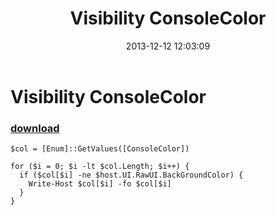 ﻿---
pid:            4692
parent:         0
children:       
poster:         greg zakharov
title:          Visibility ConsoleColor
date:           2013-12-12 12:03:09
description:    
format:         posh
---

# Visibility ConsoleColor

### [download](4692.ps1)  



```posh
$col = [Enum]::GetValues([ConsoleColor])

for ($i = 0; $i -lt $col.Length; $i++) {
  if ($col[$i] -ne $host.UI.RawUI.BackGroundColor) {
    Write-Host $col[$i] -fo $col[$i]
  }
}
```
